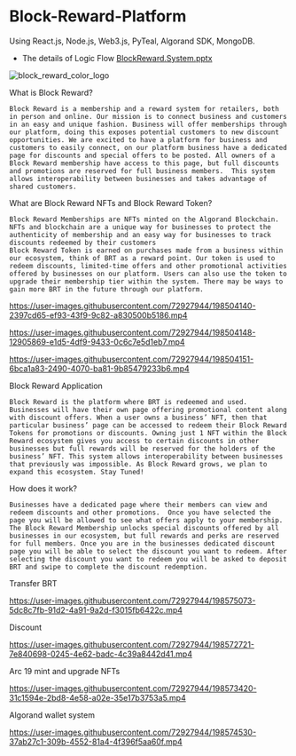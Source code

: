 # Block-Reward-Platform

Using React.js, Node.js, Web3.js, PyTeal, Algorand SDK, MongoDB.

 - The details of Logic Flow
 [BlockReward.System.pptx](https://github.com/V-perseus/Block-Reward-Platform/files/9887809/BlockReward.System.pptx)

![block_reward_color_logo](https://user-images.githubusercontent.com/72927944/198503988-452f7766-a836-4292-be11-1e7a83f33de2.png)


What is Block Reward?

    Block Reward is a membership and a reward system for retailers, both in person and online. Our mission is to connect business and customers in an easy and unique fashion. Business will offer memberships through our platform, doing this exposes potential customers to new discount opportunities. We are excited to have a platform for business and customers to easily connect, on our platform business have a dedicated page for discounts and special offers to be posted. All owners of a Block Reward membership have access to this page, but full discounts and promotions are reserved for full business members.  This system allows interoperability between businesses and takes advantage of shared customers.
    

What are Block Reward NFTs and Block Reward Token?

    Block Reward Memberships are NFTs minted on the Algorand Blockchain. NFTs and blockchain are a unique way for businesses to protect the authenticity of membership and an easy way for businesses to track discounts redeemed by their customers
    Block Reward Token is earned on purchases made from a business within our ecosystem, think of BRT as a reward point. Our token is used to redeem discounts, limited-time offers and other promotional activities offered by businesses on our platform. Users can also use the token to upgrade their membership tier within the system. There may be ways to gain more BRT in the future through our platform.
    
    

https://user-images.githubusercontent.com/72927944/198504140-2397cd65-ef93-43f9-9c82-a830500b5186.mp4



https://user-images.githubusercontent.com/72927944/198504148-12905869-e1d5-4df9-9433-0c6c7e5d1eb7.mp4



https://user-images.githubusercontent.com/72927944/198504151-6bca1a83-2490-4070-ba81-9b85479233b6.mp4


    
Block Reward Application

    Block Reward is the platform where BRT is redeemed and used. Businesses will have their own page offering promotional content along with discount offers. When a user owns a business’ NFT, then that particular business’ page can be accessed to redeem their Block Reward Tokens for promotions or discounts. Owning just 1 NFT within the Block Reward ecosystem gives you access to certain discounts in other businesses but full rewards will be reserved for the holders of the business’ NFT. This system allows interoperability between businesses that previously was impossible. As Block Reward grows, we plan to expand this ecosystem. Stay Tuned!

How does it work?

    Businesses have a dedicated page where their members can view and redeem discounts and other promotions.  Once you have selected the page you will be allowed to see what offers apply to your membership. The Block Reward Membership unlocks special discounts offered by all businesses in our ecosystem, but full rewards and perks are reserved for full members. Once you are in the businesses dedicated discount page you will be able to select the discount you want to redeem. After selecting the discount you want to redeem you will be asked to deposit BRT and swipe to complete the discount redemption.

Transfer BRT

https://user-images.githubusercontent.com/72927944/198575073-5dc8c7fb-91d2-4a91-9a2d-f3015fb6422c.mp4

Discount

https://user-images.githubusercontent.com/72927944/198572721-7e840698-0245-4e62-badc-4c39a8442d41.mp4

Arc 19 mint and upgrade NFTs

https://user-images.githubusercontent.com/72927944/198573420-31c1594e-2bd8-4e58-a02e-35e17b3753a5.mp4

Algorand wallet system

https://user-images.githubusercontent.com/72927944/198574530-37ab27c1-309b-4552-81a4-4f396f5aa60f.mp4





